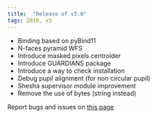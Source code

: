 ```yaml
---
title:  "Release of v3.0"
tags: 2018, v3
---
```


* Binding based on pyBind11
* N-faces pyramid WFS
* Introduce masked pixels centroider
* Introduce GUARDIANS package
* Introduce a way to check installation
* Debug pupil alignment (for non circular pupil)
* Shesha supervisor module improvement
* Remove the use of bytes (string instead)

Report bugs and issues on [this page](https://github.com/ANR-COMPASS/shesha/issues)